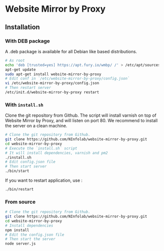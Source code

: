# Website Mirror by Proxy

## Installation

### With DEB package

A .deb package is available for all Debian like based distributions.

```sh
# As root
echo 'deb [trusted=yes] https://apt.fury.io/wmbp/ /' > /etc/apt/sources.list.d/wmbp.list
apt-get update
sudo apt-get install website-mirror-by-proxy
# Edit conf in `/etc/website-mirror-by-proxy/config.json`
vi /etc/website-mirror-by-proxy/config.json
# Then restart server
/etc/init.d/website-mirror-by-proxy restart
```

### With `install.sh`

Clone the git repository from Github.
The script will install varnish on top of Website Mirror by Proxy, and will listen on port 80. We recommend to install the server on a clean machine.

```sh
# Clone the git repository from Github.
git clone https://github.com/NInfolab/website-mirror-by-proxy.git
cd website-mirror-by-proxy
# Execute the `install.sh` script
# It will install dependencies, varnish and pm2
./install.sh
# Edit config.json file
# Then start server
./bin/start
```

If you want to restart application, use :

```sh
./bin/restart
```

### From source

```sh
# Clone the git repository from Github.
git clone https://github.com/NInfolab/website-mirror-by-proxy.git
cd website-mirror-by-proxy
# Install dependencies
npm install
# Edit the config.json file
# Then start the server
node server.js
```
